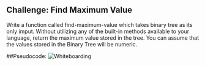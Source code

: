 ## Challenge: Find Maximum Value

Write a function called find-maximum-value which takes binary tree as its only imput. Without utilizing any of the built-in methods available to your language, return the maximum value stored in the tree. You can assume that the values stored in the Binary Tree will be numeric.

##Pseudocode:
![Whiteboarding](https://github.com/katcosgrove/data-structures-and-algorithms/blob/master/assets/find-maximum-value.jpg)